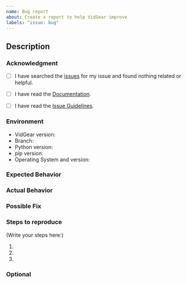 ```yaml
---
name: Bug report
about: Create a report to help VidGear improve
labels: "issue: bug"
---
```


<!--
    Please note that your issue will be fixed much faster if you spend about
    half an hour preparing it, including the exact reproduction steps and a demo.

    If you're in a hurry or don't feel confident, it's fine to report bugs with
    less details, but this makes it less likely they'll get fixed soon.

    If the important info is missing we'll add the 'Needs more information' label 
    or may choose to close the issue until there is enough information provided.
-->

## Description

<!--- Provide a more detailed introduction to the issue itself, and why you consider it to be a bug -->


### Acknowledgment

<!--- By posting an issue you acknowledge the following: (Put an `x` in all the boxes that apply(important)) -->

- [ ] I have searched the [issues](https://github.com/abhiTronix/vidgear/issues) for my issue and found nothing related or helpful.
- [ ] I have read the [Documentation](https://abhitronix.github.io/vidgear).
- [ ] I have read the [Issue Guidelines](https://abhitronix.github.io/contribution/issue/).


### Environment

<!--- Include as many relevant details about the environment you experienced the bug in -->
* VidGear version: <!--- Run command `python -c "import vidgear; print(vidgear.__version__)`" -->
* Branch: <!--- Master/Testing/Development/PyPi -->
* Python version:
* pip version:
* Operating System and version:

### Expected Behavior
<!--- Tell us what should happen -->

### Actual Behavior
<!--- Tell us what happens instead -->
<!--- You can turn `logging=True` in parameters of the respective vidgear API for getting debug output -->

### Possible Fix
<!--- Not obligatory, but suggest a fix or reason for the bug or remove this block-->

### Steps to reproduce

<!--
  How would you describe your issue to someone who doesn’t know you or your project?
  Try to write a sequence of steps that anybody can repeat to see the issue.
-->

(Write your steps here:)

1. 
2. 
3. 


### Optional
<!--- Provide screenshots where appropriate -->